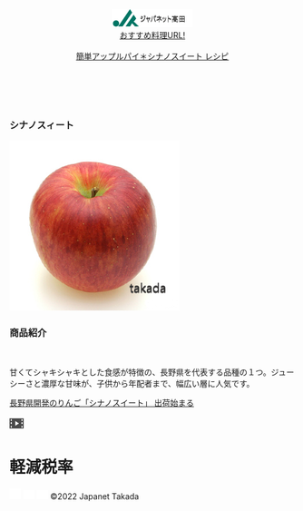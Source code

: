 <!DOCTYPE html>
<html>
  <head>
     <title>Hello Japanet Takada!</title>
     <meta charset="utf-8">
     <meta name="description" content="POPをネット表示しちゃいまっせw">
     <meta name="viewport" content="width=device-width, initial-scale=1.0">
     <link rel="stylesheet" href="style.css">
  </head>
  <body>
     <!-- ヘッダー -->
     <header>
         <!-- 1ロゴ -->
         <a href="https://recipe.rakuten.co.jp/recipe/1330034519/" id="logo"><img src="images/logo.png" alt=""><nav>おすすめ料理URL!</nav><br>簡単アップルパイ＊シナノスイート レシピ</br></a>
     </header>
     <main>
         <article>
              <!-- メインビジュアル -->
              <section id="main-visual">
                 <div id="main-massage">
                 　　<h1>シナノスィート</h1>
                    <img src="images/kind_05_img_main.png" alt="PCの周りに集まる多国籍の仲間たち">
                    <h1>商品紹介</h1><br>
                    <p>甘くてシャキシャキとした食感が特徴の、長野県を代表する品種の１つ。ジューシーさと濃厚な甘味が、子供から年配者まで、幅広い層に人気です。</p>
                    <a href="https://www3.nhk.or.jp/news/html/20221010/k10013853991000.html"><p>長野県開発のりんご「シナノスイート」 出荷始まる</p><img src="images\VT.png" alt="長野県開発のりんご「シナノスイート」 出荷始まる"></a>
                  </div>
              </section>
         </article>
         <footer>
            <div id="footer-logo">
              <h1>軽減税率</h1>
            </div>
            <div id="sns-footer">
              <a href="https://www.facebook.com"><img src="images/button-facebook.png" alt="Facebookのリンク"></a>
              <a href="https://twitter.com"><img src="images/button-twitter.png" alt="Twitterのリンク"></a>
              <a href="https://www.youtube.com"><img src="images/button-youtube.png" alt="YouTubeのリンク"></a>
               <span id="copyright">&copy;2022 Japanet Takada </span>
            </div>
          </footer>
     </main>
  </body>  
</html>


<!-- https://terakoya.sejuku.net/programs/54/chapters/630 -->
<!-- 2.2 模写コーディングを始める前の確認事項 -->

